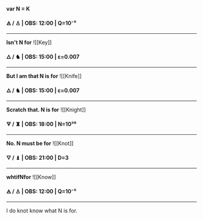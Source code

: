 
**var N = K** 

**🜁  / ♙ | OBS: 12:00 | Q=10⁻⁵**
****
**Isn't N for** 
![[Key]]

**🜂 / ♞  | OBS: 15:00 | ε=0.007**
****
**But I am that N is for**
![[Knife]]

**🜂 / ♞  | OBS: 15:00 | ε=0.007**
****
**Scratch that. N is for**
![[Knight]]


**🜃 / ♜  | OBS: 18:00 | N=10³⁶**
****
**No. N must be for**
![[Knot]]

**🜄 / ♝ | OBS: 21:00 | D=3**
****
**whtifNfor**
![[Know]]

**🜁  / ♙ | OBS: 12:00 | Q=10⁻⁵**
****
I do knot know what N is for.
